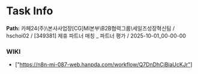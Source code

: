 # Task Info

**Path:** 카페24(주)\본사사업장\[CG]MI본부\B2B협력그룹\세일즈성장혁신팀 / hschoi02 / [349381] 제휴 파트너 매칭 _ 파트너 평가 / 2025-10-01_00-00-00

### WIKI
- ["https://n8n-mi-087-web.hanpda.com/workflow/Q7DnDhCjBiaUcKJr"]

